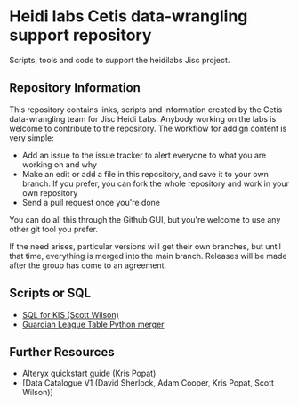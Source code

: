 # Heidi labs Cetis data-wrangling support repository
Scripts, tools and code to support the heidilabs Jisc project.

## Repository Information

This repository contains links, scripts and information created by the Cetis data-wrangling team for Jisc Heidi Labs. 
Anybody working on the labs is welcome to contribute to the repository. The workflow for addign content is very simple:

- Add an issue to the issue tracker to alert everyone to what you are working on and why
- Make an edit or add a file in this repository, and save it to your own branch. If you prefer, you can fork the whole repository and work in your own repository
- Send a pull request once you're done

You can do all this through the Github GUI, but you're welcome to use any other git tool you prefer.

If the need arises, particular versions will get their own branches, but until that time, everything is merged into the main branch. Releases will be made after the group has come to an agreement.

## Scripts or SQL

- [SQL for KIS (Scott Wilson)](scripts/kisSQL.MD)
- [Guardian League Table Python merger]()

## Further Resources

- Alteryx quickstart guide (Kris Popat)
- [Data Catalogue V1 (David Sherlock, Adam Cooper, Kris Popat, Scott Wilson)]
